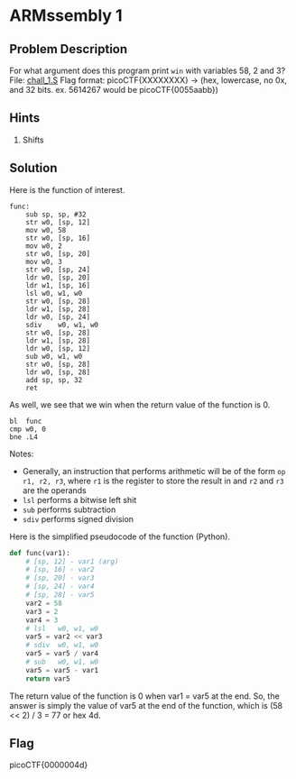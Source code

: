 # ARMssembly 1

## Problem Description

For what argument does this program print `win` with variables 58, 2 and 3? File: [chall_1.S](https://mercury.picoctf.net/static/1c8d50e39cf00d144e6a72119f68c16c/chall_1.S) Flag format: picoCTF{XXXXXXXX} -> (hex, lowercase, no 0x, and 32 bits. ex. 5614267 would be picoCTF{0055aabb})

## Hints

1. Shifts

## Solution

Here is the function of interest.

```arm
func:
	sub	sp, sp, #32
	str	w0, [sp, 12]
	mov	w0, 58
	str	w0, [sp, 16]
	mov	w0, 2
	str	w0, [sp, 20]
	mov	w0, 3
	str	w0, [sp, 24]
	ldr	w0, [sp, 20]
	ldr	w1, [sp, 16]
	lsl	w0, w1, w0
	str	w0, [sp, 28]
	ldr	w1, [sp, 28]
	ldr	w0, [sp, 24]
	sdiv	w0, w1, w0
	str	w0, [sp, 28]
	ldr	w1, [sp, 28]
	ldr	w0, [sp, 12]
	sub	w0, w1, w0
	str	w0, [sp, 28]
	ldr	w0, [sp, 28]
	add	sp, sp, 32
	ret
```

As well, we see that we win when the return value of the function is 0.

```arm
bl	func
cmp	w0, 0
bne	.L4
```

Notes:
- Generally, an instruction that performs arithmetic will be of the form `op r1, r2, r3`, where `r1` is the register to store the result in and `r2` and `r3` are the operands
- `lsl` performs a bitwise left shit
- `sub` performs subtraction
- `sdiv` performs signed division

Here is the simplified pseudocode of the function (Python).

```python
def func(var1):
    # [sp, 12] - var1 (arg)
    # [sp, 16] - var2
    # [sp, 20] - var3
    # [sp, 24] - var4
    # [sp, 28] - var5
    var2 = 58
    var3 = 2
    var4 = 3
    # lsl	w0, w1, w0
    var5 = var2 << var3
    # sdiv	w0, w1, w0
    var5 = var5 / var4
    # sub	w0, w1, w0
    var5 = var5 - var1
    return var5 
```

The return value of the function is 0 when var1 = var5 at the end. So, the answer is simply the value of var5 at the end of the function, which is (58 << 2) / 3 = 77 or hex 4d.

## Flag

picoCTF{0000004d}
